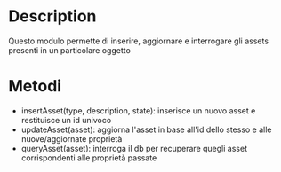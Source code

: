 # Description

Questo modulo permette di inserire, aggiornare e interrogare gli assets presenti in un particolare oggetto

# Metodi

- insertAsset(type, description, state): inserisce un nuovo asset e restituisce un id univoco
- updateAsset(asset): aggiorna l'asset in base all'id dello stesso e alle nuove/aggiornate proprietà
- queryAsset(asset): interroga il db per recuperare quegli asset corrispondenti alle proprietà passate
